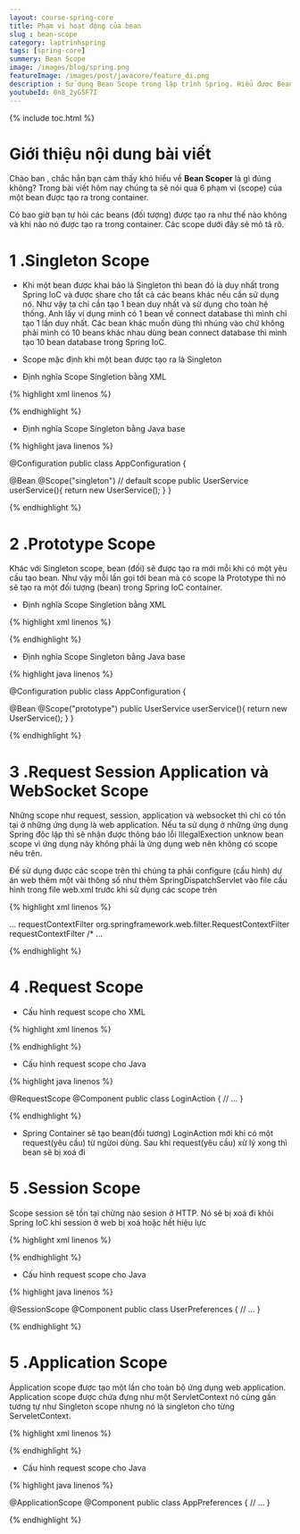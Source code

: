 ```yaml
---
layout: course-spring-core
title: Phạm vi hoạt động của bean
slug : bean-scope
category: laptrinhspring
tags: [spring-core]
summery: Bean Scope
image: /images/blog/spring.png
featureImage: /images/post/javacore/feature_di.png
description : Sử dụng Bean Scope trong lập trình Spring. Hiểu được Bean Scope là gì. Hướng dẫn sử dụng Bean Scope trong lập trình Spring.
youtubeId: 0n8_2yG5F7I
---
```


{% include toc.html %}

# **Giới thiệu nội dung bài viết**

Chào ban , chắc hẳn bạn cảm thấy khó hiểu về <b>Bean Scoper</b> là gì đúng không? Trong bài viết hôm nay chúng ta sẽ nói qua 6 phạm vi (scope) của một bean được tạo ra trong container.

Có bao giờ bạn tự hỏi các beans (đối tượng) được tạo ra như thế nào không và khi nào nó được tạo ra trong container. Các scope dưới đây sẽ mô tả rõ.


# **1 .Singleton Scope**

- Khi một bean được khai báo là Singleton thì bean đó là duy nhất trong Spring IoC và được share cho tất cả các beans khác nếu cần sử dụng nó. Như vậy ta chỉ cần tạo 1 bean duy nhất và sử dụng cho toàn hệ thống. Anh lấy ví dụng mình có 1 bean về connect database thì mình chỉ tạo 1 lần duy nhất. Các bean khác muốn dùng thì nhúng vào chứ không phải mình có 10 beans khác nhau dùng bean connect database thì mình tạo 10 bean database trong Spring IoC.

- Scope mặc định khi một bean được tạo ra là Singleton

- Định nghĩa Scope Singletion bằng XML


{% highlight xml linenos %}

<bean id="accountService" class="com.foo.DefaultAccountService"/>

<!-- the following is equivalent, though redundant (singleton scope is the default) -->
<bean id="accountService" class="com.foo.DefaultAccountService" scope="singleton"/>

{% endhighlight %}

- Định nghĩa Scope Singleton bằng Java base

{% highlight java linenos %}

@Configuration
public class AppConfiguration {

 @Bean
 @Scope("singleton") // default scope 
 public UserService userService(){
  return new UserService();
 }
}

{% endhighlight %}

# **2 .Prototype Scope**

Khác với Singleton scope, bean (đối) sẽ được tạo ra mới mỗi khi có một yêu cầu tạo bean. Như vậy mỗi lần gọi tới bean mà có scope là Prototype thì nó sẽ tạo ra một đối tượng (bean) trong Spring IoC container.

- Định nghĩa Scope Singletion bằng XML


{% highlight xml linenos %}

<bean id="accountService" class="com.foo.DefaultAccountService" scope="prototype"/>

{% endhighlight %}

- Định nghĩa Scope Singleton bằng Java base

{% highlight java linenos %}

@Configuration
public class AppConfiguration {

 @Bean
 @Scope("prototype")
 public UserService userService(){
  return new UserService();
 }
}

{% endhighlight %}

# **3 .Request Session Application và WebSocket Scope**

Những scope như request, session, application và websocket thì chỉ có tồn tại ở những ứng dụng là web application. Nếu ta sử dụng ở những ứng dụng Spring độc lập thì sẽ nhận được thông báo lỗi IllegalExection unknow bean scope vì ứng dụng này không phải là ứng dụng web nên không có scope nêu trên.

Để sử dụng được các scope trên thì chúng ta phải configure (cấu hình) dự án web thêm một vài thông số như thêm SpringDispatchServlet vào file cấu hình trong file web.xml trước khi sử dụng các scope trên

{% highlight xml linenos %}

<web-app>
    ...
    <filter>
        <filter-name>requestContextFilter</filter-name>
        <filter-class>org.springframework.web.filter.RequestContextFilter</filter-class>
    </filter>
    <filter-mapping>
        <filter-name>requestContextFilter</filter-name>
        <url-pattern>/*</url-pattern>
    </filter-mapping>
    ...
</web-app>

{% endhighlight %}


# **4 .Request Scope**

- Cấu hình request scope cho XML

{% highlight xml linenos %}

<bean id="loginAction" class="com.foo.LoginAction" scope="request"/>

{% endhighlight %}

- Cấu hình request scope cho Java

{% highlight java linenos %}

@RequestScope
@Component
public class LoginAction {
    // ...
}

{% endhighlight %}

- Spring Container sẽ tạo bean(đối tương) LoginAction mới khi có một request(yêu cầu) từ ngừoi dùng. Sau khi request(yêu cầu) xử lý xong thì bean sẽ bị xoá đi


# **5 .Session Scope**

Scope session sẽ tồn tại chừng nào sesion ở HTTP. Nó sẽ bị xoá đi khỏi Spring IoC khi session ở web bị xoá hoặc hết hiệu lực

{% highlight xml linenos %}

<bean id="loginAction" class="com.foo.LoginAction" scope="session"/>

{% endhighlight %}

- Cấu hình request scope cho Java

{% highlight java linenos %}

@SessionScope
@Component
public class UserPreferences {
    // ...
}

{% endhighlight %}

# **5 .Application Scope**

Ápplication scope được tạo một lần cho toàn bộ ứng dụng web application. Application scope được chứa đựng như một ServletContext nó cũng gần tương tự như Singleton scope nhưng nó là singleton cho từng ServeletContext.

{% highlight xml linenos %}

<bean id="appPreferences" class="com.foo.AppPreferences" scope="application"/>

{% endhighlight %}

- Cấu hình request scope cho Java

{% highlight java linenos %}

@ApplicationScope
@Component
public class AppPreferences {
    // ...
}

{% endhighlight %}




